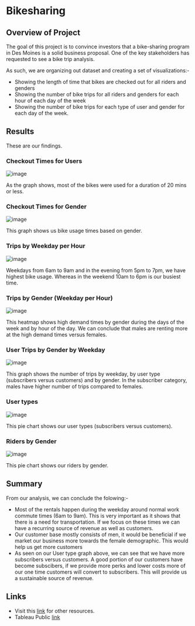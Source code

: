 # Bikesharing

## Overview of Project
The goal of this project is to convince investors that a bike-sharing program in Des Moines is a solid business proposal. One of the key stakeholders has requested to see a bike trip analysis. 

As such, we are organizing out dataset and creating a set of visualizations:-
* Showing the length of time that bikes are checked out for all riders and genders
* Showing the number of bike trips for all riders and genders for each hour of each day of the week
* Showing the number of bike trips for each type of user and gender for each day of the week.

## Results
These are our findings.

### Checkout Times for Users
![image](https://user-images.githubusercontent.com/93144225/154584203-c26b0919-cbb8-40a4-96ff-25615bfb40ee.png)

As the graph shows, most of the bikes were used for a duration of 20 mins or less.

### Checkout Times for Gender
![image](https://user-images.githubusercontent.com/93144225/154585920-84275b6c-7039-47ff-af08-c1cf34f55fc0.png)

This graph shows us bike usage times based on gender.

### Trips by Weekday per Hour
![image](https://user-images.githubusercontent.com/93144225/154586783-3281d592-e186-4e6a-b56b-8bdf0801a3cf.png)

Weekdays from 6am to 9am and in the evening from 5pm to 7pm, we have highest bike usage. Whereas in the weekend 10am to 6pm is our busiest time.

### Trips by Gender (Weekday per Hour)

![image](https://user-images.githubusercontent.com/93144225/154588152-f0f55c2d-1f46-44fe-81ec-06194ac73906.png)

This heatmap shows high demand times by gender during the days of the week and by hour of the day. We can conclude that males are renting more at the high demand times versus females.

### User Trips by Gender by Weekday

![image](https://user-images.githubusercontent.com/93144225/154592253-e6353500-5d33-4fdf-92df-f2d55fd5eb7b.png)

This graph shows the number of trips by weekday, by user type (subscribers versus customers) and by gender. In the subscriber category, males have higher number of trips compared to females.

### User types

![image](https://user-images.githubusercontent.com/93144225/154593541-40e44a2b-0c79-4418-8ce7-bae98be6d35c.png)

This pie chart shows our user types (subscribers versus customers).

### Riders by Gender

![image](https://user-images.githubusercontent.com/93144225/154593651-d4029384-f831-44b6-be95-0eab20bbc28b.png)

This pie chart shows our riders by gender.


## Summary

From our analysis, we can conclude the folowing:-

* Most of the rentals happen during the weekday around normal work commute times (6am to 9am). This is very important as it shows that there is a need for transportation. If we focus on these times we can have a recurring source of revenue as well as customers.
* Our customer base mostly consists of men, it would be beneficial if we market our business more towards the female demographic. This would help us get more customers
* As seen on our User type graph above, we can see that we have more subscribers versus customers. A good portion of our customers have become subscibers, if we provide more perks and lower costs more of our one time customers will convert to subscribers. This will provide us a sustainable source of revenue.

## Links
  * Visit this [link](https://github.com/tanzimamin2/Bikesharing) for other resources.
  * Tableau Public [link](https://public.tableau.com/app/profile/tanzim.amin/viz/bikesharing_16451367548010/CheckoutTimesforUsers#1)
   
